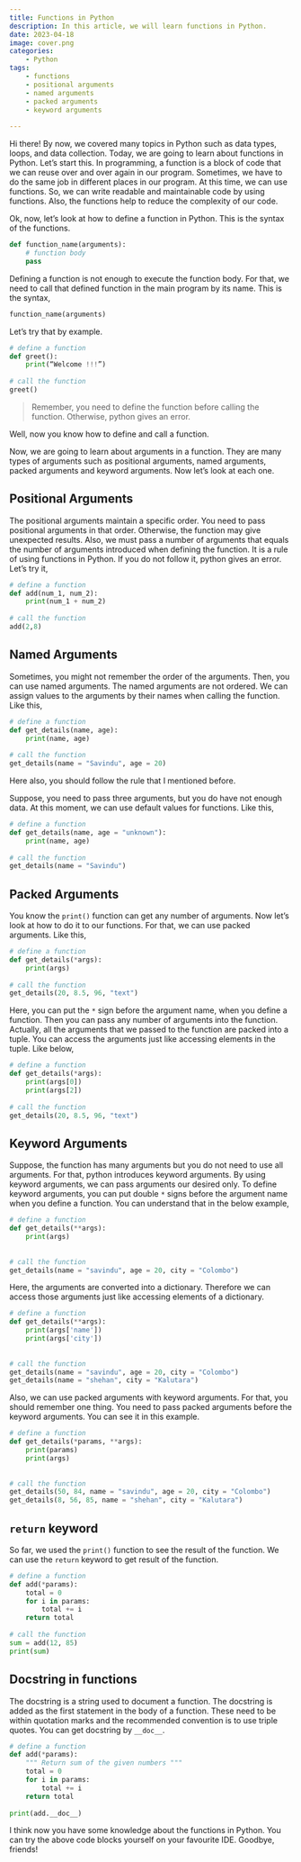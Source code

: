 ```yaml
---
title: Functions in Python
description: In this article, we will learn functions in Python. 
date: 2023-04-18
image: cover.png
categories:
    - Python
tags:
    - functions
    - positional arguments
    - named arguments
    - packed arguments
    - keyword arguments
    
--- 
```


Hi there! By now, we covered many topics in Python such as data types, loops, and data collection. Today, we are going to learn about functions in Python. Let’s start this. In programming, a function is a block of code that we can reuse over and over again in our program. Sometimes, we have to do the same job in different places in our program. At this time, we can use functions. So, we can write readable and maintainable code by using functions. Also, the functions help to reduce the complexity of our code. 

Ok, now, let’s look at how to define a function in Python. This is the syntax of the functions.

```python
def function_name(arguments):
    # function body
    pass
```

Defining a function is not enough to execute the function body. For that, we need to call that defined function in the main program by its name. This is the syntax,

```python
function_name(arguments)
```

Let’s try that by example.

```python
# define a function
def greet():
    print(“Welcome !!!”)
 
# call the function
greet()
```

> Remember, you need to define the function before calling the function. Otherwise, python gives an error.

Well, now you know how to define and call a function. 

Now, we are going to learn about arguments in a function. They are many types of arguments such as positional arguments, named arguments, packed arguments and keyword arguments. Now let’s look at each one. 

## Positional Arguments

The positional arguments maintain a specific order. You need to pass positional arguments in that order. Otherwise, the function may give unexpected results. Also, we must pass a number of arguments that equals the  number of arguments introduced when defining the function. It is a rule of using functions in Python. If you do not follow it, python gives an error. Let’s try it,

```python
# define a function
def add(num_1, num_2):
    print(num_1 + num_2)
 
# call the function
add(2,8)
```

## Named Arguments

Sometimes, you might not remember the order of the arguments. Then, you can use named arguments. The named arguments are not ordered. We can assign values to the arguments by their names when calling the function.  Like this,

```python
# define a function
def get_details(name, age):
    print(name, age)
 
# call the function
get_details(name = "Savindu", age = 20)
```

Here also, you should follow the rule that I mentioned before. 

Suppose, you need to pass three arguments, but you do have not enough data. At this moment, we can use default values for functions. Like this,

```python
# define a function
def get_details(name, age = "unknown"):
    print(name, age)
 
# call the function
get_details(name = "Savindu")
```

## Packed Arguments

You know the `print()` function can get any number of arguments. Now let’s look at how to do it to our functions. For that, we can use packed arguments. Like this,

```python
# define a function
def get_details(*args):
    print(args)
 
# call the function
get_details(20, 8.5, 96, "text")
```

Here, you can put the `*` sign before the argument name, when you define a function. Then you can pass any number of arguments into the function. Actually, all the arguments that we passed to the function are packed into a tuple. You can access the arguments just like accessing elements in the tuple. Like below,

```python
# define a function
def get_details(*args):
    print(args[0])
    print(args[2])
 
# call the function
get_details(20, 8.5, 96, "text")
```

## Keyword Arguments

Suppose, the function has many arguments but you do not need to use all arguments. For that, python introduces keyword arguments. By using keyword arguments, we can pass arguments our desired only. To define keyword arguments, you can put double `*` signs before the argument name when you define a function.  You can understand that in the below example,

```python
# define a function
def get_details(**args):
    print(args)
   
 
# call the function
get_details(name = "savindu", age = 20, city = "Colombo")
```

Here, the arguments are converted into a dictionary. Therefore we can access those arguments just like accessing elements of a dictionary.

```python
# define a function
def get_details(**args):
    print(args['name'])
    print(args['city'])
   
 
# call the function
get_details(name = "savindu", age = 20, city = "Colombo")
get_details(name = "shehan", city = "Kalutara")
```

Also, we can use packed arguments with keyword arguments. For that, you should remember one thing. You need to pass packed arguments before the keyword arguments. You can see it in this example.

```python
# define a function
def get_details(*params, **args):
    print(params)
    print(args)
   
 
# call the function
get_details(50, 84, name = "savindu", age = 20, city = "Colombo")
get_details(8, 56, 85, name = "shehan", city = "Kalutara")
```

## `return` keyword

So far, we used the `print()` function to see the result of the function. We can use the `return` keyword to get result of the function. 

```python
# define a function
def add(*params):
    total = 0
    for i in params:
        total += i
    return total
 
# call the function
sum = add(12, 85)
print(sum)
```

## Docstring in functions

The docstring is a string used to document a function. The docstring is added as the first statement in the body of a function. These need to be within quotation marks and the recommended convention is to use triple quotes. You can get docstring by `__doc__`.

```python
# define a function
def add(*params):
    """ Return sum of the given numbers """
    total = 0
    for i in params:
        total += i
    return total
 
print(add.__doc__)
```

I think now you have some knowledge about the functions in Python. You can try the above code blocks yourself on your favourite IDE. Goodbye, friends!